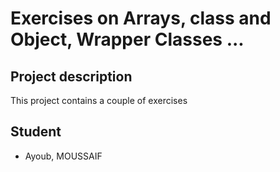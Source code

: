 # Exercises on Arrays, class and Object, Wrapper Classes ...

## Project description 

This project contains a couple of exercises 

## Student 

- Ayoub, MOUSSAIF